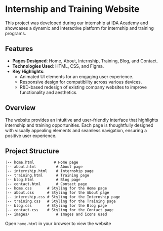 # Internship and Training Website

This project was developed during our internship at IDA Academy and showcases a dynamic and interactive platform for internship and training programs.

## Features
- **Pages Designed**: Home, About, Internship, Training, Blog, and Contact.
- **Technologies Used**: HTML, CSS, and Figma.
- **Key Highlights**:
  - Animated UI elements for an engaging user experience.
  - Responsive design for compatibility across various devices.
  - R&D-based redesign of existing company websites to improve functionality and aesthetics.

## Overview
The website provides an intuitive and user-friendly interface that highlights internship and training opportunities. Each page is thoughtfully designed with visually appealing elements and seamless navigation, ensuring a positive user experience.

## Project Structure
```
|-- home.html         # Home page
|-- about.html         # About page
|-- internship.html    # Internship page
|-- training.html      # Training page
|-- blog.html          # Blog page
|-- contact.html       # Contact page
|-- home.css       # Styling for the Home page
|-- about.css      # Styling for the About page
|-- internship.css # Styling for the Internship page
|-- training.css   # Styling for the Training page
|-- blog.css       # Styling for the Blog page
|-- contact.css    # Styling for the Contact page
|-- images/            # Images and icons used
```


Open `home.html` in your browser to view the website
